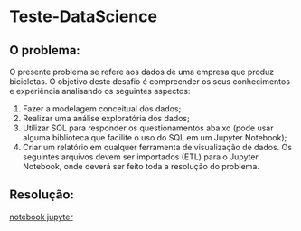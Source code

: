 # Teste-DataScience


## O problema:
O presente problema se refere aos dados de uma empresa que produz bicicletas.
O objetivo deste desafio é compreender os seus conhecimentos e experiência analisando
os seguintes aspectos:
1. Fazer a modelagem conceitual dos dados;
2. Realizar uma análise exploratória dos dados;
3. Utilizar SQL para responder os questionamentos abaixo (pode usar alguma biblioteca
que facilite o uso do SQL em um Jupyter Notebook);
4. Criar um relatório em qualquer ferramenta de visualização de dados.
Os seguintes arquivos devem ser importados (ETL) para o Jupyter Notebook, onde deverá ser
feito toda a resolução do problema.

## Resolução:
[notebook jupyter](jupyter-notebook.ipynb)
